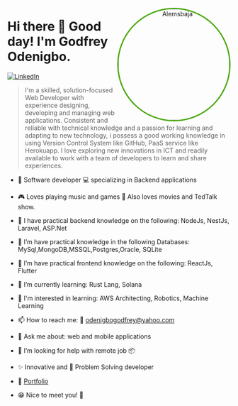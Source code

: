 <p align="center">
<img src="https://avatars.githubusercontent.com/u/50171324?v=4" width="250" height="250" alt="Alemsbaja" align="right" style="margin: auto; border-radius: 50%; border: #49a80a 3px solid;" />
</p>

# Hi there 👋 Good day! I'm Godfrey Odenigbo.

<p align="left">
<a href="https://www.linkedin.com/in/godfrey-odenigbo/">
<img src="https://img.shields.io/badge/-LinkedIn-%233781da" alt="LinkedIn"/></a> 
</p>

> I'm a skilled, solution-focused Web Developer with experience designing, developing and managing web applications.
> Consistent and reliable with technical knowledge and a passion for learning and adapting to new technology, i possess a
> good working knowledge in using Version Control System like GitHub, PaaS service like Herokuapp. I love 
> exploring new innovations in ICT and readily available to work with a team of developers to learn and share experiences.  

* 📱 Software developer :computer: specializing in Backend applications
* 🎮 Loves playing music and games  🎤 Also loves movies and TedTalk show.
* 👀 I have practical backend knowledge on the following: NodeJs, NestJs, Laravel, ASP.Net
* 👀 I’m have practical knowledge in the following Databases: MySql,MongoDB,MSSQL,Postgres,Oracle, SQLite
* 👀 I’m have practical frontend knowledge on the following:  ReactJs, Flutter
* 🌱 I’m currently learning: Rust Lang, Solana
* 🌱 I'm interested in learning: AWS Architecting, Robotics, Machine Learning
* 📫 How to reach me: :email: odenigbogodfrey@yahoo.com
* 💬 Ask me about: web and mobile applications
* 🤔 I’m looking for help with remote job :package:
* :sparkles: Innovative and  :thought_balloon: Problem Solving developer

* :link: [Portfolio](https://godfrey.o.goveratech.com/) 

* 😁 Nice to meet you! :green_heart:
